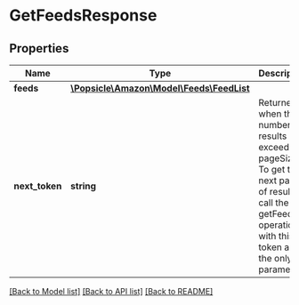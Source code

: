 # GetFeedsResponse

## Properties
Name | Type | Description | Notes
------------ | ------------- | ------------- | -------------
**feeds** | [**\Popsicle\Amazon\Model\Feeds\FeedList**](FeedList.md) |  | 
**next_token** | **string** | Returned when the number of results exceeds pageSize. To get the next page of results, call the getFeeds operation with this token as the only parameter. | [optional] 

[[Back to Model list]](../../README.md#documentation-for-models) [[Back to API list]](../../README.md#documentation-for-api-endpoints) [[Back to README]](../../README.md)

